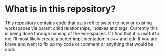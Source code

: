 # What is in this repository?
This repository contains code that uses rofi to switch to new or existing workspaces via parent child relationships, indexes and tags. Currently this is being done through naming of the workspaces. If I find that it is useful to me i'll most likely create a better implementation in c++ and gtk. If you are brave and want to fix up my code or comment or anything that would be cool.

